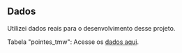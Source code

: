 ## Dados

Utilizei dados reais para o desenvolvimento desse projeto.

Tabela "pointes_tmw": Acesse os [dados aqui](https://docs.google.com/spreadsheets/d/15iwGhgjLhhrAwb9XUeL7pcMPcL36H3cXurTWKb-gFQE/edit?usp=sharing).
